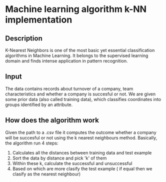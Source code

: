 # Machine learning algorithm k-NN implementation

## Description
K-Nearest Neighbors is one of the most basic yet essential classification algorithms in Machine Learning. It belongs to the supervised learning domain and finds intense application in pattern recognition.
## Input
The data contains records about turnover of a company, team characteristics and whether a company is succesful or not.
We are given some prior data (also called training data), which classifies coordinates into groups identified by an attribute.

## How does the algorithm work
Given the path to a .csv file it computes the outcome whether a company will be succesful or not using the k nearest neighbours method. Basically, the algorithm run 4 steps:
 1) Calculates all the distances between training data and test example
 2) Sort the data by distance and pick 'k' of them
 3) Within these k, calculate the successful and unsuccessful
 4) Based on which are more clasify the test example ( if equal then we clasify as the nearest neighbour)
 
